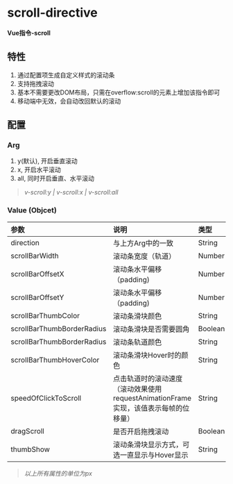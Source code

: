 # scroll-directive

**Vue指令-scroll**

## 特性
1. 通过配置项生成自定义样式的滚动条
2. 支持拖拽滚动
3. 基本不需要更改DOM布局，只需在overflow:scroll的元素上增加该指令即可
4. 移动端中无效，会自动改回默认的滚动

## 配置
### Arg
1. y(默认), 开启垂直滚动
2. x, 开启水平滚动
3. all, 同时开启垂直、水平滚动

> *v-scroll:y | v-scroll:x | v-scroll:all*

### Value (Objcet)
|参数|说明|类型|可选值|默认值|
|:---|:---|:---|:---|:---|
|direction|与上方Arg中的一致|String|x/y/all|y|
|scrollBarWidth|滚动条宽度（轨道）|Number|-|6|
|scrollBarOffsetX|滚动条水平偏移（padding)|Number|-|0|
|scrollBarOffsetY|滚动条水平偏移（padding)|Number|-|0|
|scrollBarThumbColor|滚动条滑块颜色|String|-|#aab|
|scrollBarThumbBorderRadius|滚动条滑块是否需要圆角|Boolean|-|true|
|scrollBarThumbBorderRadius|滚动条轨道颜色|String|-|transparent|
|scrollBarThumbHoverColor|滚动条滑块Hover时的颜色|String|-|#889|
|speedOfClickToScroll|点击轨道时的滚动速度（滚动效果使用requestAnimationFrame实现，该值表示每帧的位移量）|String|-|#889|
|dragScroll|是否开启拖拽滚动|Boolean|-|false|
|thumbShow|滚动条滑块显示方式，可选一直显示与Hover显示|String|always/hover|always|

> *以上所有属性的单位为px*
